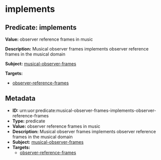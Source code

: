 # implements

## Predicate: implements

**Value:** observer reference frames in music

**Description:** Musical observer frames implements observer reference frames in the musical domain

**Subject:** [musical-observer-frames](../Concepts/musical-observer-frames.md)

**Targets:**

- [observer-reference-frames](../Concepts/observer-reference-frames.md)

## Metadata

- **ID:** urn:uor:predicate:musical-observer-frames-implements-observer-reference-frames
- **Type:** predicate
- **Value:** observer reference frames in music
- **Description:** Musical observer frames implements observer reference frames in the musical domain
- **Subject:** [musical-observer-frames](../Concepts/musical-observer-frames.md)
- **Targets:**
  - [observer-reference-frames](../Concepts/observer-reference-frames.md)
